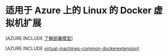 <properties
	pageTitle="适用于 Azure 上的 Linux 的 Docker 虚拟机扩展"
	description="介绍 Docker 和容器、Azure 虚拟机扩展，并提供有关通过 Azure CLI 创建 Docker 容器的其他资源的链接。"
	services="virtual-machines-windows"
	documentationCenter=""
	authors="squillace"
	manager="timlt"
	editor="tysonn"/>

<tags
	ms.service="virtual-machines-windows"
	ms.date="06/05/2016"
	wacn.date="07/28/2016"/>

# 适用于 Azure 上的 Linux 的 Docker 虚拟机扩展

[AZURE.INCLUDE [了解部署模型](../includes/learn-about-deployment-models-both-include.md)]

[AZURE.INCLUDE [virtual-machines-common-dockerextension](../includes/virtual-machines-common-dockerextension.md)]

<!---HONumber=Mooncake_1207_2015-->
